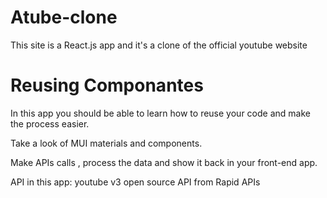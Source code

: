 # Atube-clone
This site is a React.js app and it's a clone of the official youtube website 

# Reusing Componantes
In this app you should be able to learn how to reuse your code and make the process easier.

Take a look of MUI materials and components.

Make APIs calls , process the data and show it back in your front-end app.

API in this app: youtube v3 open source API from Rapid APIs


